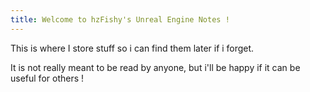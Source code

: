 ```yaml
---
title: Welcome to hzFishy's Unreal Engine Notes !
---
```

This is where I store stuff so i can find them later if i forget.

It is not really meant to be read by anyone, but i'll be happy if it can be useful for others !